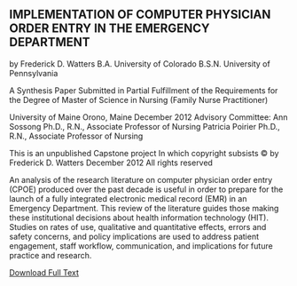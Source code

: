 ## IMPLEMENTATION OF COMPUTER PHYSICIAN ORDER ENTRY IN THE EMERGENCY DEPARTMENT 

by
Frederick D. Watters
B.A. University of Colorado
B.S.N. University of Pennsylvania

A Synthesis Paper
Submitted in Partial Fulfillment of the 
Requirements for the Degree of
Master of Science in Nursing 
(Family Nurse Practitioner)

University of Maine
Orono, Maine
December 2012
Advisory Committee:
Ann Sossong Ph.D., R.N., Associate Professor of Nursing
Patricia Poirier Ph.D., R.N., Associate Professor of Nursing










This is an unpublished Capstone project
In which copyright subsists
© by Frederick D. Watters
December 2012
All rights reserved



An analysis of the research literature on computer physician order entry (CPOE) produced over the past decade is useful in order to prepare for the launch of a fully integrated electronic medical record (EMR) in an Emergency Department. This review of the literature guides those making these institutional decisions about health information technology (HIT).  Studies on rates of use, qualitative and quantitative effects, errors and safety concerns, and policy implications are used to address patient engagement, staff workflow, communication, and implications for future practice and research.

[Download Full Text](http://github.com/nursethestrings.github.io/CPOE/CPOE.Draft.with.formatting.1.docx) 
